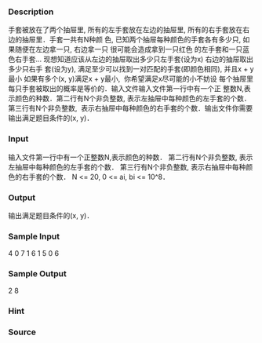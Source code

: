 
### Description
手套被放在了两个抽屉里, 所有的左手套放在左边的抽屉里, 所有的右手套放在右边的抽屉里．手套一共有N种颜
色, 已知两个抽屉每种颜色的手套各有多少只, 如果随便在左边拿一只, 右边拿一只 很可能会造成拿到一只红色
的左手套和一只蓝色右手套... 现想知道应该从左边的抽屉取出多少只左手套(设为x) 右边的抽屉取出多少只右手
套(设为y), 满足至少可以找到一对匹配的手套(即颜色相同), 并且x + y最小 如果有多个(x, y)满足x + y最小, 
你希望满足x尽可能的小不妨设 每个抽屉里每只手套被取出的概率是等价的．输入文件输入文件第一行中有一个正
整数N,表示颜色的种数．第二行有N个非负整数, 表示左抽屉中每种颜色的左手套的个数．第三行有N个非负整数, 
表示右抽屉中每种颜色的右手套的个数．输出文件你需要输出满足题目条件的(x, y)．
### Input

输入文件第一行中有一个正整数N,表示颜色的种数．
第二行有N个非负整数, 表示左抽屉中每种颜色的左手套的个数．
第三行有N个非负整数, 表示右抽屉中每种颜色的右手套的个数．
N <= 20, 0 <= ai, bi <= 10^8．


### Output
输出满足题目条件的(x, y)．
### Sample Input
4
0 7 1 6
1 5 0 6
### Sample Output
2 8
### Hint

### Source
